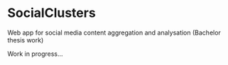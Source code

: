 # SocialClusters
Web app for social media content aggregation and analysation (Bachelor thesis work)

Work in progress...
